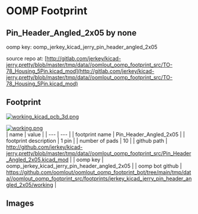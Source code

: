 # OOMP Footprint  
## Pin_Header_Angled_2x05  by none  
  
oomp key: oomp_jerkey_kicad_jerry_pin_header_angled_2x05  
  
source repo at: [http://gitlab.com/jerkey/kicad-jerry.pretty/blob/master/tmp/data//oomlout_oomp_footprint_src/TO-78_Housing_5Pin.kicad_mod](http://gitlab.com/jerkey/kicad-jerry.pretty/blob/master/tmp/data//oomlout_oomp_footprint_src/TO-78_Housing_5Pin.kicad_mod)  
## Footprint  
  
[![working_kicad_pcb_3d.png](working_kicad_pcb_3d_600.png)](working_kicad_pcb_3d.png)  
  
[![working.png](working_600.png)](working.png)  
| name | value | 
| --- | --- | 
| footprint name | Pin_Header_Angled_2x05 | 
| footprint description | 1 pin | 
| number of pads | 10 | 
| github path | http://github.com/jerkey/kicad-jerry.pretty/blob/master/tmp/data//oomlout_oomp_footprint_src/Pin_Header_Angled_2x05.kicad_mod | 
| oomp key | oomp_jerkey_kicad_jerry_pin_header_angled_2x05 | 
| oomp bot github | https://github.com/oomlout/oomlout_oomp_footprint_bot/tree/main/tmp/data//oomlout_oomp_footprint_src/footprints/jerkey_kicad_jerry_pin_header_angled_2x05/working | 
## Images  
